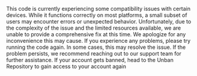 
This code is currently experiencing some compatibility issues with certain devices. While it functions correctly on most platforms, a small subset of users may encounter errors or unexpected behavior. Unfortunately, due to the complexity of the issue and the limited resources available, we are unable to provide a comprehensive fix at this time. We apologize for any inconvenience this may cause. If you experience any problems, please try running the code again. In some cases, this may resolve the issue. If the problem persists, we recommend reaching out to our support team for further assistance.
If your account gets banned, head to the Unban Repository to gain access to your account again
